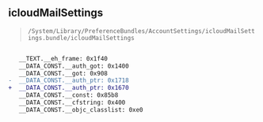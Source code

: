 ## icloudMailSettings

> `/System/Library/PreferenceBundles/AccountSettings/icloudMailSettings.bundle/icloudMailSettings`

```diff

   __TEXT.__eh_frame: 0x1f40
   __DATA_CONST.__auth_got: 0x1400
   __DATA_CONST.__got: 0x908
-  __DATA_CONST.__auth_ptr: 0x1718
+  __DATA_CONST.__auth_ptr: 0x1670
   __DATA_CONST.__const: 0x85b8
   __DATA_CONST.__cfstring: 0x400
   __DATA_CONST.__objc_classlist: 0xe0

```
